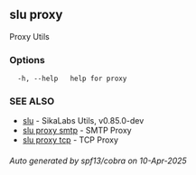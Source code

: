 ## slu proxy

Proxy Utils

### Options

```
  -h, --help   help for proxy
```

### SEE ALSO

* [slu](slu.md)	 - SikaLabs Utils, v0.85.0-dev
* [slu proxy smtp](slu_proxy_smtp.md)	 - SMTP Proxy
* [slu proxy tcp](slu_proxy_tcp.md)	 - TCP Proxy

###### Auto generated by spf13/cobra on 10-Apr-2025
